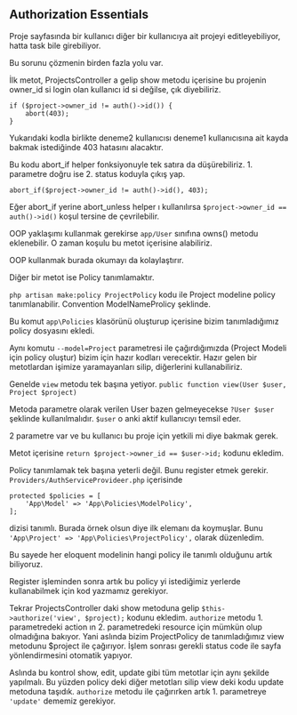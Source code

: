 ## Authorization Essentials ##

Proje sayfasında bir kullanıcı diğer bir kullanıcıya ait projeyi editleyebiliyor, hatta task bile girebiliyor.

Bu sorunu çözmenin birden fazla yolu var.

İlk metot, ProjectsController a gelip show metodu içerisine bu projenin owner_id si login olan kullanıcı id si değilse, çık diyebiliriz.

```
if ($project->owner_id != auth()->id()) {
    abort(403);
}
```

Yukarıdaki kodla birlikte deneme2 kullanıcısı deneme1 kullanıcısına ait kayda bakmak istediğinde 403 hatasını alacaktır.

Bu kodu abort_if helper fonksiyonuyle tek satıra da düşürebiliriz. 1. parametre doğru ise 2. status koduyla çıkış yap.

`abort_if($project->owner_id != auth()->id(), 403);`

Eğer abort_if yerine abort_unless helper ı kullanılırsa `$project->owner_id == auth()->id()` koşul tersine de çevrilebilir.

OOP yaklaşımı kullanmak gerekirse `app/User` sınıfına owns() metodu eklenebilir. O zaman koşulu bu metot içerisine alabiliriz.

OOP kullanmak burada okumayı da kolaylaştırır.

Diğer bir metot ise Policy tanımlamaktır. 

`php artisan make:policy ProjectPolicy` kodu ile Project modeline policy tanımlanabilir. Convention ModelNameProlicy şeklinde.

Bu komut `app\Policies` klasörünü oluşturup içerisine bizim tanımladığımız policy dosyasını ekledi.

Aynı komutu `--model=Project` parametresi ile çağırdığımızda (Project Modeli için policy oluştur) bizim için hazır kodları verecektir.
Hazır gelen bir metotlardan işimize yaramayanları silip, diğerlerini kullanabiliriz.

Genelde `view` metodu tek başına yetiyor. `public function view(User $user, Project $project)`

Metoda parametre olarak verilen User bazen gelmeyecekse `?User $user` şeklinde kullanılmalıdır.
`$user` o anki aktif kullanıcıyı temsil eder.

2 parametre var ve bu kullanıcı bu proje için yetkili mi diye bakmak gerek.

Metot içerisine `return $project->owner_id == $user->id;` kodunu ekledim. 

Policy tanımlamak tek başına yeterli değil. Bunu register etmek gerekir.
`Providers/AuthServiceProvideer.php` içerisinde 

```
protected $policies = [
    'App\Model' => 'App\Policies\ModelPolicy',
]; 
```

dizisi tanımlı. Burada örnek olsun diye ilk elemanı da koymuşlar. Bunu `'App\Project' => 'App\Policies\ProjectPolicy',` olarak düzenledim.

Bu sayede her eloquent modelinin hangi policy ile tanımlı olduğunu artık biliyoruz.

Register işleminden sonra artık bu policy yi istediğimiz yerlerde kullanabilmek için kod yazmamız gerekiyor.

Tekrar ProjectsController daki show metoduna gelip `$this->authorize('view', $project);` kodunu ekledim.
`authorize` metodu 1. parametredeki action ın 2. parametredeki resource için mümkün olup olmadığına bakıyor.
Yani aslında bizim ProjectPolicy de tanımladığımız view metodunu $project ile çağırıyor.
İşlem sonrası gerekli status code ile sayfa yönlendirmesini otomatik yapıyor.

Aslında bu kontrol show, edit, update gibi tüm metotlar için aynı şekilde yapılmalı. 
Bu yüzden policy deki diğer metotları silip view deki kodu update metoduna taşıdık. 
`authorize` metodu ile çağırırken artık 1. parametreye `'update'` dememiz gerekiyor.

 


